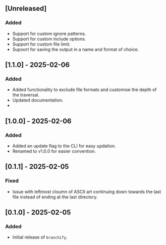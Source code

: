 ## [Unreleased]
### Added
- Support for custom ignore patterns.
- Support for custom include options.
- Support for custom file limit.
- Supoort for saving the output in a name and format of choice.

## [1.1.0] - 2025-02-06
### Added
- Added functionality to exclude file formats and customise the depth of the traversal.
- Updated documentation.
- 
## [1.0.0] - 2025-02-06
### Added
- Added an update flag to the CLI for easy updation.
- Renamed to v1.0.0 for easier convention.

## [0.1.1] - 2025-02-05
### Fixed
- Issue with leftmost cloumn of ASCII art continuing down towards the last file instead of ending at the last directory.

## [0.1.0] - 2025-02-05
### Added
- Initial release of `branchify`.